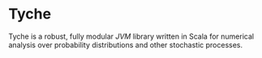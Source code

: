 # Tyche
Tyche is a robust, fully modular *JVM* library written in Scala for
numerical analysis over probability distributions and other stochastic
processes.
